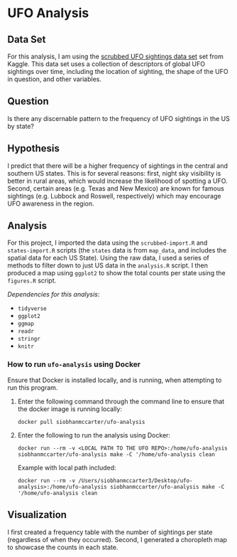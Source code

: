 # UFO Analysis

## Data Set

For this analysis, I am using the [scrubbed UFO sightings data set](https://www.kaggle.com/NUFORC/ufo-sightings) set from Kaggle. This data set uses a collection of descriptors of global UFO sightings over time, including the location of sighting, the shape of the UFO in question, and other variables. 

## Question

Is there any discernable pattern to the frequency of UFO sightings in the US by state? 

## Hypothesis

I predict that there will be a higher frequency of sightings in the central and southern US states. This is for several reasons: first, night sky visibility is better in rural areas, which would increase the likelihood of spotting a UFO. Second, certain areas (e.g. Texas and New Mexico) are known for famous sightings (e.g. Lubbock and Roswell, respectively) which may encourage UFO awareness in the region. 

## Analysis

For this project, I imported the data using the `scrubbed-import.R` and `states-import.R` scripts (the `states` data is from `map_data`, and includes the spatial data for each US State). Using the raw data, I used a series of methods to filter down to just US data in the `analysis.R` script. I then produced a map using `ggplot2` to show the total counts per state using the `figures.R` script.

*Dependencies for this analysis*:

* `tidyverse`
* `ggplot2`
* `ggmap`
* `readr`
* `stringr`
* `knitr`

### How to run `ufo-analysis` using Docker

Ensure that Docker is installed locally, and is running, when attempting to run this program. 

1. Enter the following command through the command line to ensure that the docker image is running locally: 

	`docker pull siobhanmccarter/ufo-analysis` 
	
2. Enter the following to run the analysis using Docker:
 
	`docker run --rm -v <LOCAL PATH TO THE UFO REPO>:/home/ufo-analysis siobhanmccarter/ufo-analysis make -C '/home/ufo-analysis clean`
	
	Example with local path included:
	
	`docker run --rm -v /Users/siobhanmccarter3/Desktop/ufo-analysis>:/home/ufo-analysis siobhanmccarter/ufo-analysis make -C '/home/ufo-analysis clean`
	
## Visualization

I first created a frequency table with the number of sightings per state (regardless of when they occurred). Second, I generated a choropleth map to showcase the counts in each state.
